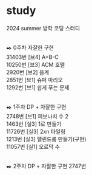 # study
2024 summer 방학 코딩 스터디 <br/><br/>

✒️ 0주차 자잘한 구현 <br/>
31403번 [브4] A+B-C <br/>
10250번 [브3] ACM 호텔 <br/>
2920번  [브2] 음계 <br/>
2851번  [브1] 슈퍼 마리오 <br/>
1292번  [브1] 쉽게 푸는 문제 <br/><br/>

✒️ 1주차 DP + 자잘한 구현 <br/>
2748번  [브1] 피보나치 수 2 <br/>
1463번  [실3] 1로 만들기 <br/>
11726번 [실3] 2xn 타일링 <br/>
1213번  [실3] 팰린드롬 만들기(구현) <br/>
11057번 [실1] 오르막 수 <br/><br/>

✒️ 2주차 DP + 자잘한 구현 
2747번 

